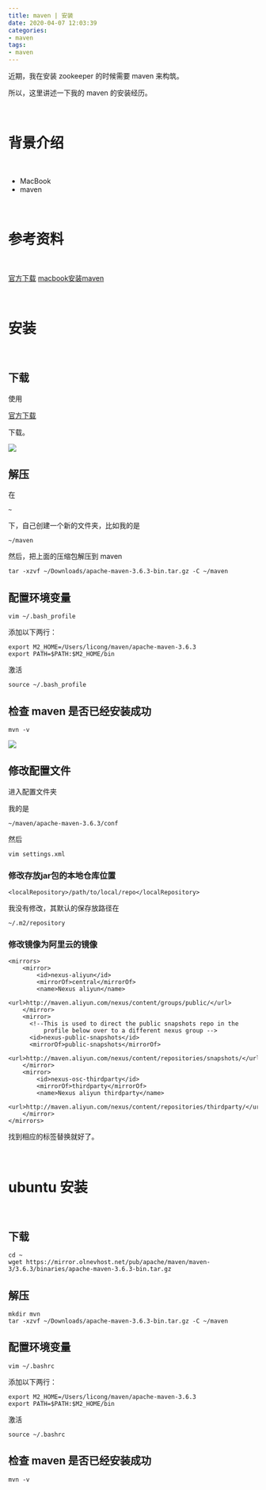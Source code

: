 ```yaml
---
title: maven | 安装
date: 2020-04-07 12:03:39
categories:
- maven
tags:
- maven
---
```

近期，我在安装 zookeeper 的时候需要 maven 来构筑。

所以，这里讲述一下我的 maven 的安装经历。

<!-- more -->

<br/>

# 背景介绍

<br/>

- MacBook
- maven

<br/>

# 参考资料

<br/>

[官方下载](http://maven.apache.org/download.cgi)
[macbook安装maven](https://www.jianshu.com/p/22b7f4910edb)

<br/>

# 安装

<br/>

## 下载

使用

[官方下载](http://maven.apache.org/download.cgi)

下载。

![](/images/maven/0_0.png)

## 解压

在

	~

下，自己创建一个新的文件夹，比如我的是

	~/maven

然后，把上面的压缩包解压到 maven

	tar -xzvf ~/Downloads/apache-maven-3.6.3-bin.tar.gz -C ~/maven

## 配置环境变量

	vim ~/.bash_profile

添加以下两行：

	export M2_HOME=/Users/licong/maven/apache-maven-3.6.3
	export PATH=$PATH:$M2_HOME/bin

激活

	source ~/.bash_profile

## 检查 maven 是否已经安装成功

	mvn -v

![](/images/maven/0_1.png)

## 修改配置文件

进入配置文件夹

我的是

	~/maven/apache-maven-3.6.3/conf

然后

	vim settings.xml

### 修改存放jar包的本地仓库位置

	<localRepository>/path/to/local/repo</localRepository>

我没有修改，其默认的保存放路径在

	~/.m2/repository

### 修改镜像为阿里云的镜像

	<mirrors>
		<mirror>
		    <id>nexus-aliyun</id>
		    <mirrorOf>central</mirrorOf>
		    <name>Nexus aliyun</name>
		    <url>http://maven.aliyun.com/nexus/content/groups/public/</url>
		</mirror>
		<mirror>
		  <!--This is used to direct the public snapshots repo in the
		      profile below over to a different nexus group -->
		  <id>nexus-public-snapshots</id>
		  <mirrorOf>public-snapshots</mirrorOf>
		  <url>http://maven.aliyun.com/nexus/content/repositories/snapshots/</url>
		</mirror>
		<mirror>
		    <id>nexus-osc-thirdparty</id>
		    <mirrorOf>thirdparty</mirrorOf>
		    <name>Nexus aliyun thirdparty</name>
		    <url>http://maven.aliyun.com/nexus/content/repositories/thirdparty/</url>
		</mirror>
	</mirrors>

找到相应的标签替换就好了。

<br/>

# ubuntu 安装

<br/>

## 下载

	cd ~
	wget https://mirror.olnevhost.net/pub/apache/maven/maven-3/3.6.3/binaries/apache-maven-3.6.3-bin.tar.gz

## 解压

	mkdir mvn
	tar -xzvf ~/Downloads/apache-maven-3.6.3-bin.tar.gz -C ~/maven

## 配置环境变量

	vim ~/.bashrc

添加以下两行：

	export M2_HOME=/Users/licong/maven/apache-maven-3.6.3
	export PATH=$PATH:$M2_HOME/bin

激活

	source ~/.bashrc

## 检查 maven 是否已经安装成功

	mvn -v